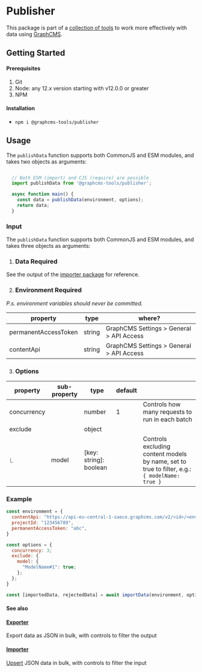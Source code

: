 # Publisher

This package is part of a [collection of tools](https://github.com/ViktorJT/GraphCMS-Tools) to work more effectively with data using [GraphCMS](https://graphcms.com/).

## Getting Started

#### Prerequisites
1. Git
2. Node: any 12.x version starting with v12.0.0 or greater
3. NPM

#### Installation
- `npm i @graphcms-tools/publisher`

## Usage

The `publishData` function supports both CommonJS and ESM modules, and takes two objects as arguments:

```javascript

  // Both ESM (import) and CJS (require) are possible
  import publishData from '@graphcms-tools/publisher';

  async function main() {
    const data = publishData(environment, options);
    return data;
  }

```

### Input

The `publishData` function supports both CommonJS and ESM modules, and takes three objects as arguments:

1. ### Data **Required**

See the output of the [importer package](https://github.com/ViktorJT/GraphCMS-Tools/tree/main/packages/importer) for reference.

2. ### Environment **Required**

_P.s. environment variables should never be committed._

| property             | type   | where?                                   |
| -------------------- | ------ | ---------------------------------------- |
| permanentAccessToken | string | GraphCMS Settings > General > API Access |
| contentApi           | string | GraphCMS Settings > General > API Access |

3. ### Options

| property    | sub-property | type   | default |                                                 |
| ----------- | ------------ | ------ | ------- | ----------------------------------------------- |
| concurrency |              | number | 1       | Controls how many requests to run in each batch |
| exclude     |              | object |         |                                                 |
| ⎿           | model                | [key: string]: boolean |         | Controls excluding content models by name, set to true to filter, e.g.: `{ modelName: true }` |

### Example

```javascript
const environment = {
  contentApi: "https://api-eu-central-1-saeco.graphcms.com/v2/<id>/<environment>",
  projectId: "123456789",
  permanentAccessToken: "abc",
}

const options = {
  concurrency: 3;
  exclude: {
    model: {
      "ModelName#1": true;
    };
  };
}

const [importedData, rejectedData] = await importData(environment, options);

```

#### See also

#### [Exporter](https://github.com/ViktorJT/GraphCMS-Tools/tree/main/packages/exporter)

Export data as JSON in bulk, with controls to filter the output

#### [Importer](https://github.com/ViktorJT/GraphCMS-Tools/tree/main/packages/importer)

[Upsert](<https://en.wiktionary.org/wiki/upsert#:~:text=upsert%20(plural%20upserts),updates%20them%20if%20they%20do.>) JSON data in bulk, with controls to filter the input
